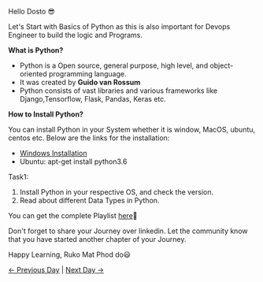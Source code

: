 Hello Dosto 😎

Let's Start with Basics of Python as this is also important for Devops Engineer to build the logic and Programs.

**What is Python?**

- Python is a Open source, general purpose, high level, and object-oriented programming language.
- It was created by **Guido van Rossum**
- Python consists of vast libraries and various frameworks like Django,Tensorflow, Flask, Pandas, Keras etc.

**How to Install Python?**

You can install Python in your System whether it is window, MacOS, ubuntu, centos etc. Below are the links for the installation:

- [Windows Installation](https://www.python.org/downloads/)
- Ubuntu: apt-get install python3.6

Task1:

1. Install Python in your respective OS, and check the version.
2. Read about different Data Types in Python.

You can get the complete Playlist [here](https://www.youtube.com/watch?v=abPgj_3hzVY&list=PLlfy9GnSVerS_L5z0COaF7rsbgWmJXTOM)🙌

Don't forget to share your Journey over linkedin. Let the community know that you have started another chapter of your Journey.

Happy Learning, Ruko Mat Phod do😃

[← Previous Day](../day12/README.md) | [Next Day →](../day14/README.md)
